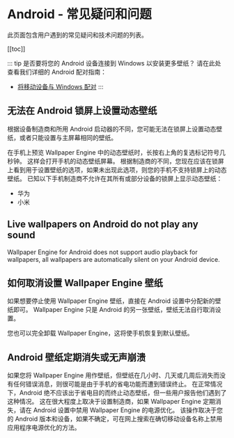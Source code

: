 # Android - 常见疑问和问题

此页面包含用户遇到的常见疑问和技术问题的列表。

[[toc]]

::: tip
是否要将您的 Android 设备连接到 Windows 以安装更多壁纸？ 请在此处查看我们详细的 Android 配对指南：

* [将移动设备与 Windows 配对](/mobile/pairing.html)
:::

## 无法在 Android 锁屏上设置动态壁纸

根据设备制造商和所用 Android 启动器的不同，您可能无法在锁屏上设置动态壁纸，或者只能设置与主屏幕相同的壁纸。

在手机上预览 Wallpaper Engine 中的动态壁纸时，长按右上角的复选标记符号几秒钟。 这样会打开手机的动态壁纸屏幕。 根据制造商的不同，您现在应该在锁屏上看到用于设置壁纸的选项，如果未出现此选项，则您的手机不支持锁屏上的动态壁纸。 已知以下手机制造商不允许在其所有或部分设备的锁屏上显示动态壁纸：

* 华为
* 小米

## Live wallpapers on Android do not play any sound

Wallpaper Engine for Android does not support audio playback for wallpapers, all wallpapers are automatically silent on your Android device.

## 如何取消设置 Wallpaper Engine 壁纸

如果想要停止使用 Wallpaper Engine 壁纸，直接在 Android 设置中分配新的壁纸即可。 Wallpaper Engine 只是 Android 的另一张壁纸，壁纸无法自行取消设置。

您也可以完全卸载 Wallpaper Engine，这将使手机恢复到默认壁纸。

## Android 壁纸定期消失或无声崩溃

如果您将 Wallpaper Engine 用作壁纸，但壁纸在几小时、几天或几周后消失而没有任何错误消息，则很可能是由于手机的省电功能而遭到错误终止。 在正常情况下，Android 绝不应该出于省电目的而终止动态壁纸，但一些用户报告他们遇到了这种情况。 这在很大程度上取决于设置制造商，如果 Wallpaper Engine 定期消失，请在 Android 设置中禁用 Wallpaper Engine 的电源优化。 该操作取决于您的 Android 版本和设备，如果不确定，可在网上搜索在确切移动设备名称上禁用应用程序电源优化的方法。